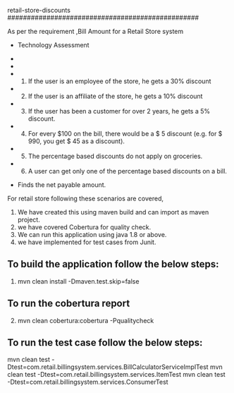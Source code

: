 retail-store-discounts
#################################################

As per the requirement ,Bill Amount for a Retail Store system

 * Technology Assessment
 * 
 * 
 * 1. If the user is an employee of the store, he gets a 30% discount 
 * 2. If the user is an affiliate of the store, he gets a 10% discount 
 * 3. If the user has been a customer for over 2 years, he gets a 5% discount. 
 * 4. For every $100 on the bill, there would be a $ 5 discount (e.g. for $ 990, you get $ 45 	  as a discount). 
 * 5. The percentage based discounts do not apply on groceries. 
 * 6. A user can get only one of the percentage based discounts on a bill.  
 
 * Finds the net payable amount.
 
For retail store following these scenarios are covered,

1) We have created this using maven build and can import as maven project.
2) we have covered Cobertura for quality check.
3) We can run this application using java 1.8 or above.
4) we have implemented for test cases from Junit.

To build the application follow the below steps:
----------------------------------------------
1) mvn clean install -Dmaven.test.skip=false

To run the cobertura report
----------------------------------------------
2) mvn clean cobertura:cobertura -Pqualitycheck

To run the test case follow the below steps:
----------------------------------------------
 mvn clean test -Dtest=com.retail.billingsystem.services.BillCalculatorServiceImplTest
 mvn clean test -Dtest=com.retail.billingsystem.services.ItemTest
 mvn clean test -Dtest=com.retail.billingsystem.services.ConsumerTest

 
 
 